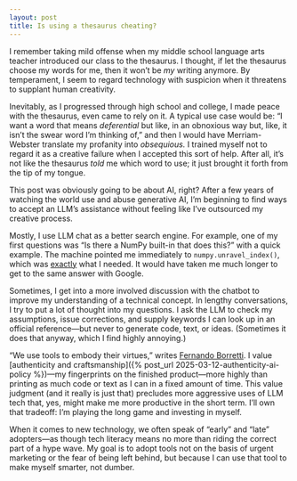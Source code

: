 ```yaml
---
layout: post
title: Is using a thesaurus cheating?
---
```


I remember taking mild offense when my middle school language arts teacher
introduced our class to the thesaurus. I thought, if let the thesaurus choose my
words for me, then it won’t be *my* writing anymore. By temperament, I seem to
regard technology with suspicion when it threatens to supplant human creativity.

Inevitably, as I progressed through high school and college, I made peace with
the thesaurus, even came to rely on it. A typical use case would be: “I want a
word that means *deferential* but like, in an obnoxious way but, like, it isn’t
the swear word I’m thinking of,” and then I would have Merriam-Webster translate
my profanity into *obsequious.* I trained myself not to regard it as a creative
failure when I accepted this sort of help. After all, it’s not like the
thesaurus *told* me which word to use; it just brought it forth from the tip of
my tongue.

This post was obviously going to be about AI, right? After a few years of
watching the world use and abuse generative AI, I’m beginning to find ways to
accept an LLM’s assistance without feeling like I’ve outsourced my creative
process.

Mostly, I use LLM chat as a better search engine. For example, one of my first
questions was “Is there a NumPy built-in that does this?” with a quick example.
The machine pointed me immediately to `numpy.unravel_index()`, which was
[exactly](https://numpy.org/doc/2.2/reference/generated/numpy.unravel_index.html)
what I needed. It would have taken me much longer to get to the same answer with
Google.

Sometimes, I get into a more involved discussion with the chatbot to improve my
understanding of a technical concept. In lengthy conversations, I try to put a
lot of thought into my questions. I ask the LLM to check my assumptions, issue
corrections, and supply keywords I can look up in an official reference—but
never to generate code, text, or ideas. (Sometimes it does that anyway, which I
find highly annoying.)

“We use tools to embody their virtues,” writes [Fernando
Borretti](https://borretti.me/article/you-can-choose-tools-that-make-you-happy).
I value [authenticity and
craftsmanship]({% post_url 2025-03-12-authenticity-ai-policy %})—my fingerprints
on the finished product—more highly than printing as much code or text as I can
in a fixed amount of time. This value judgment (and it really is just that)
precludes more aggressive uses of LLM tech that, yes, might make me more
productive in the short term. I’ll own that tradeoff: I’m playing the long game
and investing in myself.

When it comes to new technology, we often speak of “early” and “late”
adopters—as though tech literacy means no more than riding the correct part of a
hype wave. My goal is to adopt tools not on the basis of urgent marketing or the
fear of being left behind, but because I can use that tool to make myself
smarter, not dumber.
